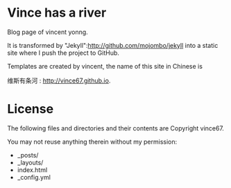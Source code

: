 Vince has a river
==============

Blog page of vincent yonng.

It is transformed by "Jekyll":http://github.com/mojombo/jekyll into a static site where I push the project to GitHub.

Templates are created by vincent, the name of this site in Chinese is

维斯有条河 : http://vince67.github.io.

License
==============

The following files and directories and their contents are Copyright vince67. 

You may not reuse anything therein without my permission:

* _posts/
* _layouts/
* index.html
* _config.yml


